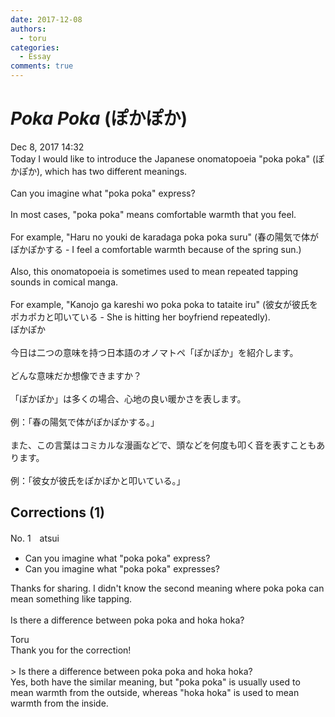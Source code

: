 ```yaml
---
date: 2017-12-08
authors:
  - toru
categories:
  - Essay
comments: true
---
```


# <strong><em>Poka Poka</strong></em> (ぽかぽか)
<div class="date">Dec 8, 2017 14:32</div>
<div id="post"><div id="body_show_ori">
Today I would like to introduce the Japanese onomatopoeia "poka poka" (ぽかぽか), which has two different meanings.<br/><br/>Can you imagine what "poka poka" express?<br/><br/>In most cases, "poka poka" means comfortable warmth that you feel.<br/><br/>For example, "Haru no youki de karadaga poka poka suru" (春の陽気で体がぽかぽかする - I feel a comfortable warmth because of the spring sun.)<br/><br/>Also, this onomatopoeia is sometimes used to mean repeated tapping sounds in comical manga.<br/><br/>For example, "Kanojo ga kareshi wo poka poka to tataite iru" (彼女が彼氏をポカポカと叩いている - She is hitting her boyfriend repeatedly).
</div></div>

<!-- more -->

<div id="post_ja"><div id="body_show_mo">
ぽかぽか<br/><br/>今日は二つの意味を持つ日本語のオノマトペ「ぽかぽか」を紹介します。<br/><br/>どんな意味だか想像できますか？<br/><br/>「ぽかぽか」は多くの場合、心地の良い暖かさを表します。<br/><br/>例：「春の陽気で体がぽかぽかする。」<br/><br/>また、この言葉はコミカルな漫画などで、頭などを何度も叩く音を表すこともあります。<br/><br/>例：「彼女が彼氏をぽかぽかと叩いている。」
</div></div>

## Corrections (1)
<div id="block"><div class="first_name"> No. 1　<span class="just_name">atsui</span></div><div id="block2">
<ul class="correction_field">
<li class="incorrect">Can you imagine what "poka poka" express?</li>
<li class="corrected correct">
Can you imagine what "poka poka" express<span class="f_bold"><span class="f_blue">es</span></span>?
</li>
</ul>
<p class="comment_small">
 Thanks for sharing. I didn't know the second meaning where poka poka can mean something like tapping.
 <br/>
 <br/>
 Is there a difference between poka poka and hoka hoka?
</p>

</div><div class="name"><span class="just_name">Toru</span><br>
Thank you for the correction!<br/><br/>&gt; Is there a difference between poka poka and hoka hoka?<br/>Yes, both have the similar meaning, but "poka poka" is usually used to mean warmth from the outside, whereas "hoka hoka" is used to mean warmth from the inside.
</div>
</div>
